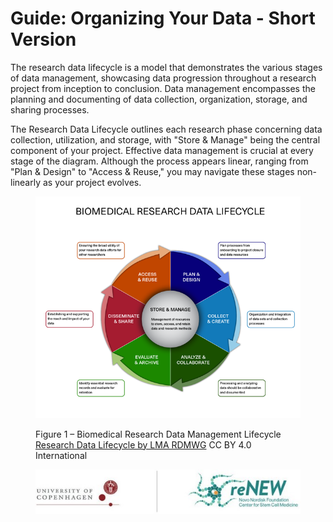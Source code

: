 # Guide: Organizing Your Data - Short Version

The research data lifecycle is a model that demonstrates the various stages of data management, showcasing data progression throughout a research project from inception to conclusion. Data management encompasses the planning and documenting of data collection, organization, storage, and sharing processes.

The Research Data Lifecycle outlines each research phase concerning data collection, utilization, and storage, with "Store & Manage" being the central component of your project. Effective data management is crucial at every stage of the diagram. Although the process appears linear, ranging from "Plan & Design" to "Access & Reuse," you may navigate these stages non-linearly as your project evolves.

<figure><img src="../../.gitbook/assets/image (9).png" alt=""><figcaption><p>                                             Figure 1 – Biomedical Research Data Management Lifecycle                                                                                                                                                                                           <a href="https://bit.ly/3OzbOGl">Research Data Lifecycle by LMA RDMWG</a> CC BY 4.0 International                                  </p></figcaption></figure>

<figure><img src="../../.gitbook/assets/ccc.jpg" alt=""><figcaption></figcaption></figure>

